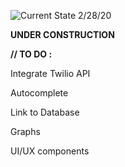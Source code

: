 ![Current State 2/28/20](https://i.imgur.com/H1y2vaJ.png)


**UNDER CONSTRUCTION**

**// TO DO :**

Integrate Twilio API

Autocomplete

Link to Database

Graphs

UI/UX components


